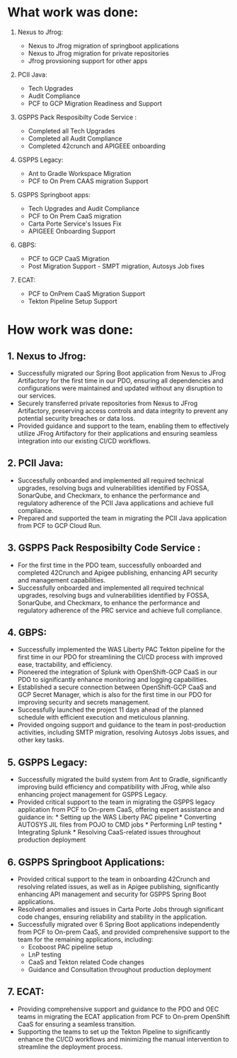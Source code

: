 # What work was done:

1. Nexus to Jfrog:
	- Nexus to Jfrog migration of springboot applications
	- Nexus to Jfrog migration for private repositories
	- Jfrog provsioning support for other apps

2. PCII Java:
	- Tech Upgrades
	- Audit Compliance
	- PCF to GCP Migration Readiness and Support

3. GSPPS Pack Resposibilty Code Service : 
	- Completed all Tech Upgrades
	- Completed all Audit Compliance 
	- Completed 42crunch and APIGEEE onboarding
	
4. GSPPS Legacy: 
	- Ant to Gradle Workspace Migration
	- PCF to On Prem CAAS migration Support

5. GSPPS Springboot apps: 
	- Tech Upgrades and Audit Compliance
	- PCF to On Prem CaaS migration
	- Carta Porte Service's Issues Fix
	- APIGEEE Onboarding Support

6. GBPS: 
	- PCF to GCP CaaS Migration
	- Post Migration Support - SMPT migration, Autosys Job fixes

7. ECAT: 
	- PCF to OnPrem CaaS Migration Support
	- Tekton Pipeline Setup Support

# How work was done:

## 1. Nexus to Jfrog:
- Successfully migrated our Spring Boot application from Nexus to JFrog Artifactory for the first time in our PDO, ensuring all dependencies and configurations were maintained and updated without any disruption to our services.
- Securely transferred private repositories from Nexus to JFrog Artifactory, preserving access controls and data integrity to prevent any potential security breaches or data loss.
- Provided guidance and support to the team, enabling them to effectively utilize JFrog Artifactory for their applications and ensuring seamless integration into our existing CI/CD workflows.

## 2. PCII Java:
- Successfully onboarded and implemented all required technical upgrades, resolving bugs and vulnerabilities identified by FOSSA, SonarQube, and Checkmarx, to enhance the performance and regulatory adherence of the PCII Java applications and achieve full compliance.
- Prepared and supported the team in migrating the PCII Java application from PCF to GCP Cloud Run.

## 3. GSPPS Pack Resposibilty Code Service : 
- For the first time in the PDO team, successfully onboarded and completed 42Crunch and Apigee publishing, enhancing API security and management capabilities.
- Successfully onboarded and implemented all required technical upgrades, resolving bugs and vulnerabilities identified by FOSSA, SonarQube, and Checkmarx, to enhance the performance and regulatory adherence of the PRC service and achieve full compliance.

## 4. GBPS:
- Successfully implemented the WAS Liberty PAC Tekton pipeline for the first time in our PDO for streamlining the CI/CD process with improved ease, tractability, and efficiency.
- Pioneered the integration of Splunk with OpenShift-GCP CaaS in our PDO to significantly enhance monitoring and logging capabilities.
- Established a secure connection between OpenShift-GCP CaaS and GCP Secret Manager, which is also for the first time in our PDO for improving security and secrets management.
- Successfully launched the project 11 days ahead of the planned schedule with efficient execution and meticulous planning.
- Provided ongoing support and guidance to the team in post-production activities, including SMTP migration, resolving Autosys Jobs issues, and other key tasks.

## 5. GSPPS Legacy:
- Successfully migrated the build system from Ant to Gradle, significantly improving build efficiency and compatibility with JFrog, while also enhancing project management for GSPPS Legacy.
- Provided critical support to the team in migrating the GSPPS legacy application from PCF to On-prem CaaS, offering expert assistance and guidance in:
		* Setting up the WAS Liberty PAC pipeline
		* Converting AUTOSYS JIL files from POJO to CMD jobs
		* Performing LnP testing
		* Integrating Splunk
		* Resolving CaaS-related issues throughout production deployment

## 6. GSPPS Springboot Applications:
- Provided critical support to the team in onboarding 42Crunch and resolving related issues, as well as in Apigee publishing, significantly enhancing API management and security for GSPPS Spring Boot applications.
- Resolved anomalies and issues in Carta Porte Jobs through significant code changes, ensuring reliability and stability in the application.
- Successfully migrated over 6 Spring Boot applications independently from PCF to On-prem CaaS, and provided comprehensive support to the team for the remaining applications, including:
  - Ecoboost PAC pipeline setup
  - LnP testing
  - CaaS and Tekton related Code changes
  - Guidance and Consultation throughout production deployment

## 7. ECAT:
- Providing comprehensive support and guidance to the PDO and OEC teams in migrating the ECAT application from PCF to On-prem OpenShift CaaS for ensuring a seamless transition.
- Supporting the teams to set up the Tekton Pipeline to significantly enhance the CI/CD workflows and minimizing the manual intervention to streamline the deployment process.

